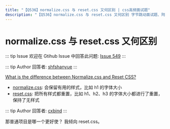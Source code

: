 ```yaml
---
title: "【Q536】normalize.css 与 reset.css 又何区别 | css高频面试题"
description: "【Q536】normalize.css 与 reset.css 又何区别 字节跳动面试题、阿里腾讯面试题、美团小米面试题。"
---
```


# normalize.css 与 reset.css 又何区别

::: tip Issue
欢迎在 Gtihub Issue 中回答此问题: [Issue 549](https://github.com/shfshanyue/Daily-Question/issues/549)
:::

::: tip Author
回答者: [shfshanyue](https://github.com/shfshanyue)
:::

[What is the difference between Normalize.css and Reset CSS?](https://stackoverflow.com/questions/6887336/what-is-the-difference-between-normalize-css-and-reset-css)

- [normalize.css](https://github.com/necolas/normalize.css/blob/master/normalize.css): 会保留有用的样式，比如 h1 的字体大小
- [reset.css](https://github.com/jgthms/minireset.css/blob/master/minireset.css): 把所有样式都重置，比如 h1、h2、h3 的字体大小都进行了重置，保持了无样式

::: tip Author
回答者: [cxbind](https://github.com/cxbind)
:::

那普通项目是哪一个更好使？
我倾向 reset.css。
